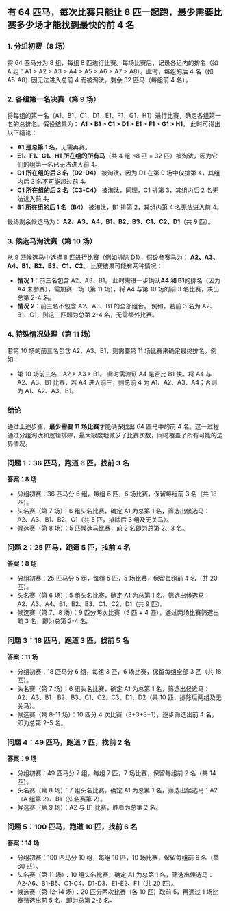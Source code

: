 ## 有 64 匹马，每次比赛只能让 8 匹一起跑，最少需要比赛多少场才能找到最快的前 4 名

### 1. **分组初赛（8 场）**

将 64 匹马分为 8 组，每组 8 匹进行比赛。每场比赛后，记录各组内的排名（如 A 组：A1 > A2 > A3 > A4 > A5 > A6 > A7 > A8）。此时，每组的后 4 名（如 A5-A8）因无法进入总前 4 而被淘汰，剩余 32 匹马（每组前 4 名）。

### 2. **各组第一名决赛（第 9 场）**

将每组的第一名（A1、B1、C1、D1、E1、F1、G1、H1）进行比赛，确定各组第一名的总排名。假设结果为：
**A1 > B1 > C1 > D1 > E1 > F1 > G1 > H1**。
此时可得出以下结论：

- **A1 是总第 1 名**，无需再赛。
- **E1、F1、G1、H1 所在组的所有马**（共 4 组 ×8 匹 = 32 匹）被淘汰，因为它们的组第一名已无法进入前 4。
- **D1 所在组的后 3 名（D2-D4）** 被淘汰，因为 D1 在第 9 场中仅排第 4，其组内后 3 名不可能超过前 4。
- **C1 所在组的后 2 名（C3-C4）** 被淘汰，同理，C1 排第 3，其组内后 2 名无法进入前 4。
- **B1 所在组的后 1 名（B4）** 被淘汰，B1 排第 2，其组内第 4 名无法进入前 4。

最终剩余候选马为：
**A2、A3、A4、B1、B2、B3、C1、C2、D1**（共 9 匹）。

### 3. **候选马淘汰赛（第 10 场）**

从 9 匹候选马中选择 8 匹进行比赛（例如排除 D1），假设参赛马为：
**A2、A3、A4、B1、B2、B3、C1、C2**。
比赛结果可能有两种情况：

- **情况 1**：前三名包含 A2、A3、B1。
  此时需进一步确认**A4 和 B1**的排名（因为 A4 未参赛），需加赛一场（第 11 场），将 A4 与第 10 场的前 3 名比赛，决出总第 2-4 名。
- **情况 2**：前三名不包含 A2、A3、B1 的全部组合。
  例如，若前 3 名为 A2、B1、C1，则这三匹即为总第 2-4 名，无需额外比赛。

### 4. **特殊情况处理（第 11 场）**

若第 10 场的前三名包含 A2、A3、B1，则需要第 11 场比赛来确定最终排名。例如：

- 第 10 场前三名：A2 > A3 > B1。
  此时需验证 A4 是否比 B1 快。将 A4 与 A2、A3、B1 比赛，若 A4 进入前三，则总前 4 为 A1、A2、A3、A4；否则为 A1、A2、A3、B1。

### 结论

通过上述步骤，**最少需要 11 场比赛**才能确保找出 64 匹马中的前 4 名。这一过程通过分组淘汰和逻辑排除，最大限度地减少了比赛次数，同时覆盖了所有可能的边界情况。


### 问题 1：36 匹马，跑道 6 匹，找前 3 名

**答案：8 场**

- 分组初赛：36 匹马分 6 组，每组 6 匹，6 场比赛，保留每组前 3 名（共 18 匹）。
- 头名赛（第 7 场）：6 组头名比赛，确定 A1 为总第 1 名，筛选出候选马：A2、A3、B1、B2、C1（共 5 匹，排除后 3 组及无关马）。
- 候选赛（第 8 场）：5 匹候选马比赛，前 2 名即为总第 2、3 名。

### 问题 2：25 匹马，跑道 5 匹，找前 4 名

**答案：8 场**

- 分组初赛：25 匹马分 5 组，每组 5 匹，5 场比赛，保留每组前 4 名（共 20 匹）。
- 头名赛（第 6 场）：5 组头名比赛，确定 A1 为总第 1 名，筛选出候选马：A2、A3、A4、B1、B2、B3、C1、C2、D1（共 9 匹）。
- 候选赛（第 7、8 场）：9 匹分两次比赛（5 匹 + 4 匹），通过两场比赛筛选出前 3 名，即为总第 2-4 名。

### 问题 3：18 匹马，跑道 3 匹，找前 5 名

**答案：11 场**

- 分组初赛：18 匹马分 6 组，每组 3 匹，6 场比赛，保留每组全部 3 匹（共 18 匹）。
- 头名赛（第 7 场）：6 组头名比赛，确定 A1 为总第 1 名，筛选出候选马：A2、A3、B1、B2、B3、C1、C2、C3、D1、D2（共 10 匹，排除后两组及无关马）。
- 候选赛（第 8-11 场）：10 匹分 4 次比赛（3+3+3+1），逐步筛选出前 4 名，即为总第 2-5 名。

### 问题 4：49 匹马，跑道 7 匹，找前 2 名

**答案：9 场**

- 分组初赛：49 匹马分 7 组，每组 7 匹，7 场比赛，保留每组前 2 名（共 14 匹）。
- 头名赛（第 8 场）：7 组头名比赛，确定 A1 为总第 1 名，筛选出候选马：A2（A 组第 2）、B1（头名赛第 2）。
- 候选赛（第 9 场）：A2 与 B1 比赛，胜者为总第 2 名。

### 问题 5：100 匹马，跑道 10 匹，找前 6 名

**答案：14 场**

- 分组初赛：100 匹马分 10 组，每组 10 匹，10 场比赛，保留每组前 6 名（共 60 匹）。
- 头名赛（第 11 场）：10 组头名比赛，确定 A1 为总第 1 名，筛选出候选马：A2-A6、B1-B5、C1-C4、D1-D3、E1-E2、F1（共 20 匹）。
- 候选赛（第 12-14 场）：20 匹分两次比赛（各 10 匹）取前 5，再通过 1 场比赛筛选出前 5 名，即为总第 2-6 名。